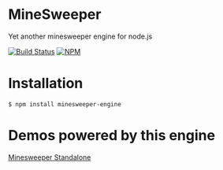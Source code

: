 MineSweeper
====

Yet another minesweeper engine for node.js

[![Build Status](https://secure.travis-ci.org/meganetaaan/minesweeper-engine.png?branch=master)](http://travis-ci.org/meganetaaan/minesweeper-engine)
[![NPM](https://nodei.co/npm-dl/minesweeper-engine.png?months=3)](https://nodei.co/npm/minesweeper-engine/)

# Installation

```
$ npm install minesweeper-engine
```

# Demos powered by this engine

[Minesweeper Standalone](https://meganetaaan.github.io/minesweeper-standalone/)

